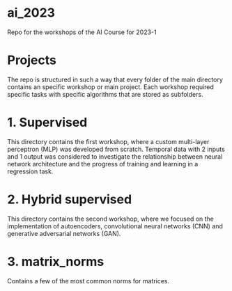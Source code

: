 # ai_2023
Repo for the workshops of the AI Course for 2023-1

# Projects
The repo is structured in such a way that every folder of the main directory contains an specific workshop or main project. Each workshop required specific tasks with specific algorithms that are stored as subfolders.

# 1. Supervised
This directory contains the first workshop, where a custom multi-layer perceptron (MLP) was developed from scratch. Temporal data with 2 inputs and 1 output was considered to investigate the relationship between neural network architecture and the progress of training and learning in a regression task.

# 2. Hybrid supervised
This directory contains the second workshop, where we focused on the implementation of autoencoders, convolutional neural networks (CNN) and generative adversarial networks (GAN).

# 3. matrix_norms
Contains a few of the most common norms for matrices.
